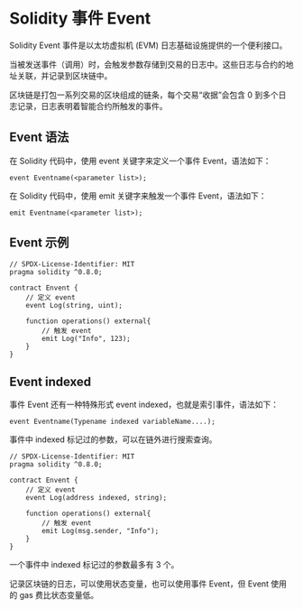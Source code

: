 # Solidity 事件 Event

Solidity Event 事件是以太坊虚拟机 (EVM) 日志基础设施提供的一个便利接口。

当被发送事件（调用）时，会触发参数存储到交易的日志中。这些日志与合约的地址关联，并记录到区块链中。

区块链是打包一系列交易的区块组成的链条，每个交易“收据”会包含 0 到多个日志记录，日志表明着智能合约所触发的事件。

## Event 语法

在 Solidity 代码中，使用 event 关键字来定义一个事件 Event，语法如下：

```solidity
event Eventname(<parameter list>);
```

在 Solidity 代码中，使用 emit 关键字来触发一个事件 Event，语法如下：

```solidity
emit Eventname(<parameter list>);
```

## Event 示例

```solidity
// SPDX-License-Identifier: MIT
pragma solidity ^0.8.0;

contract Envent {
    // 定义 event
    event Log(string, uint);

    function operations() external{
        // 触发 event
        emit Log("Info", 123);
    }
}
```

## Event indexed

事件 Event 还有一种特殊形式 event indexed，也就是索引事件，语法如下：

```solidity
event Eventname(Typename indexed variableName....);
```

事件中 indexed 标记过的参数，可以在链外进行搜索查询。

```solidity
// SPDX-License-Identifier: MIT
pragma solidity ^0.8.0;

contract Envent {
    // 定义 event
    event Log(address indexed, string);

    function operations() external{
        // 触发 event
        emit Log(msg.sender, "Info");
    }
}
```

一个事件中 indexed 标记过的参数最多有 3 个。

记录区块链的日志，可以使用状态变量，也可以使用事件 Event，但 Event 使用的 gas 费比状态变量低。